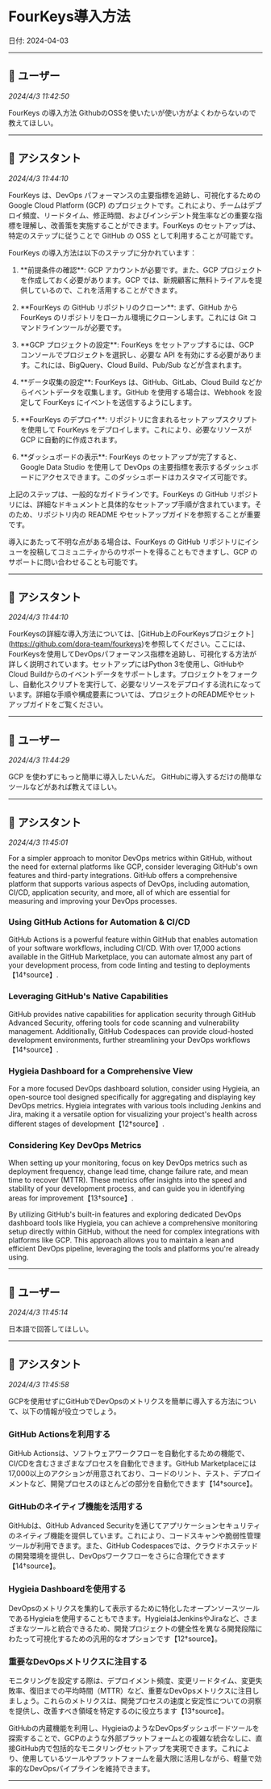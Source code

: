 # FourKeys導入方法

日付: 2024-04-03

---

## 👤 ユーザー
*2024/4/3 11:42:50*

FourKeys の導入方法 GithubのOSSを使いたいが使い方がよくわからないので教えてほしい。

---

## 🤖 アシスタント
*2024/4/3 11:44:10*

FourKeys は、DevOps パフォーマンスの主要指標を追跡し、可視化するための Google Cloud Platform (GCP) のプロジェクトです。これにより、チームはデプロイ頻度、リードタイム、修正時間、およびインシデント発生率などの重要な指標を理解し、改善策を実施することができます。FourKeys のセットアップは、特定のステップに従うことで GitHub の OSS として利用することが可能です。

FourKeys の導入方法は以下のステップに分かれています：

1. \*\*前提条件の確認\*\*: GCP アカウントが必要です。また、GCP プロジェクトを作成しておく必要があります。GCP では、新規顧客に無料トライアルを提供しているので、これを活用することができます。

2. \*\*FourKeys の GitHub リポジトリのクローン\*\*: まず、GitHub から FourKeys のリポジトリをローカル環境にクローンします。これには Git コマンドラインツールが必要です。

3. \*\*GCP プロジェクトの設定\*\*: FourKeys をセットアップするには、GCP コンソールでプロジェクトを選択し、必要な API を有効にする必要があります。これには、BigQuery、Cloud Build、Pub/Sub などが含まれます。

4. \*\*データ収集の設定\*\*: FourKeys は、GitHub、GitLab、Cloud Build などからイベントデータを収集します。GitHub を使用する場合は、Webhook を設定して FourKeys にイベントを送信するようにします。

5. \*\*FourKeys のデプロイ\*\*: リポジトリに含まれるセットアップスクリプトを使用して FourKeys をデプロイします。これにより、必要なリソースが GCP に自動的に作成されます。

6. \*\*ダッシュボードの表示\*\*: FourKeys のセットアップが完了すると、Google Data Studio を使用して DevOps の主要指標を表示するダッシュボードにアクセスできます。このダッシュボードはカスタマイズ可能です。

上記のステップは、一般的なガイドラインです。FourKeys の GitHub リポジトリには、詳細なドキュメントと具体的なセットアップ手順が含まれています。そのため、リポジトリ内の README やセットアップガイドを参照することが重要です。

導入にあたって不明な点がある場合は、FourKeys の GitHub リポジトリにイシューを投稿してコミュニティからのサポートを得ることもできますし、GCP のサポートに問い合わせることも可能です。

---

## 🤖 アシスタント
*2024/4/3 11:44:10*

FourKeysの詳細な導入方法については、\[GitHub上のFourKeysプロジェクト\](https://github.com/dora-team/fourkeys)を参照してください。ここには、FourKeysを使用してDevOpsパフォーマンス指標を追跡し、可視化する方法が詳しく説明されています。セットアップにはPython 3を使用し、GitHubやCloud Buildからのイベントデータをサポートします。プロジェクトをフォークし、自動化スクリプトを実行して、必要なリソースをデプロイする流れになっています。詳細な手順や構成要素については、プロジェクトのREADMEやセットアップガイドをご覧ください。

---

## 👤 ユーザー
*2024/4/3 11:44:29*

GCP を使わずにもっと簡単に導入したいんだ。
GitHubに導入するだけの簡単なツールなどがあれば教えてほしい。

---

## 🤖 アシスタント
*2024/4/3 11:45:01*

For a simpler approach to monitor DevOps metrics within GitHub, without the need for external platforms like GCP, consider leveraging GitHub's own features and third-party integrations. GitHub offers a comprehensive platform that supports various aspects of DevOps, including automation, CI/CD, application security, and more, all of which are essential for measuring and improving your DevOps processes.

### Using GitHub Actions for Automation & CI/CD

GitHub Actions is a powerful feature within GitHub that enables automation of your software workflows, including CI/CD. With over 17,000 actions available in the GitHub Marketplace, you can automate almost any part of your development process, from code linting and testing to deployments【14†source】.

### Leveraging GitHub's Native Capabilities

GitHub provides native capabilities for application security through GitHub Advanced Security, offering tools for code scanning and vulnerability management. Additionally, GitHub Codespaces can provide cloud-hosted development environments, further streamlining your DevOps workflows【14†source】.

### Hygieia Dashboard for a Comprehensive View

For a more focused DevOps dashboard solution, consider using Hygieia, an open-source tool designed specifically for aggregating and displaying key DevOps metrics. Hygieia integrates with various tools including Jenkins and Jira, making it a versatile option for visualizing your project's health across different stages of development【12†source】.

### Considering Key DevOps Metrics

When setting up your monitoring, focus on key DevOps metrics such as deployment frequency, change lead time, change failure rate, and mean time to recover (MTTR). These metrics offer insights into the speed and stability of your development process, and can guide you in identifying areas for improvement【13†source】.

By utilizing GitHub's built-in features and exploring dedicated DevOps dashboard tools like Hygieia, you can achieve a comprehensive monitoring setup directly within GitHub, without the need for complex integrations with platforms like GCP. This approach allows you to maintain a lean and efficient DevOps pipeline, leveraging the tools and platforms you're already using.

---

## 👤 ユーザー
*2024/4/3 11:45:14*

日本語で回答してほしい。

---

## 🤖 アシスタント
*2024/4/3 11:45:58*

GCPを使用せずにGitHubでDevOpsのメトリクスを簡単に導入する方法について、以下の情報が役立つでしょう。

### GitHub Actionsを利用する

GitHub Actionsは、ソフトウェアワークフローを自動化するための機能で、CI/CDを含むさまざまなプロセスを自動化できます。GitHub Marketplaceには17,000以上のアクションが用意されており、コードのリント、テスト、デプロイメントなど、開発プロセスのほとんどの部分を自動化できます【14†source】。

### GitHubのネイティブ機能を活用する

GitHubは、GitHub Advanced Securityを通じてアプリケーションセキュリティのネイティブ機能を提供しています。これにより、コードスキャンや脆弱性管理ツールが利用できます。また、GitHub Codespacesでは、クラウドホステッドの開発環境を提供し、DevOpsワークフローをさらに合理化できます【14†source】。

### Hygieia Dashboardを使用する

DevOpsのメトリクスを集約して表示するために特化したオープンソースツールであるHygieiaを使用することもできます。HygieiaはJenkinsやJiraなど、さまざまなツールと統合できるため、開発プロジェクトの健全性を異なる開発段階にわたって可視化するための汎用的なオプションです【12†source】。

### 重要なDevOpsメトリクスに注目する

モニタリングを設定する際は、デプロイメント頻度、変更リードタイム、変更失敗率、復旧までの平均時間（MTTR）など、重要なDevOpsメトリクスに注目しましょう。これらのメトリクスは、開発プロセスの速度と安定性についての洞察を提供し、改善すべき領域を特定するのに役立ちます【13†source】。

GitHubの内蔵機能を利用し、HygieiaのようなDevOpsダッシュボードツールを探索することで、GCPのような外部プラットフォームとの複雑な統合なしに、直接GitHub内で包括的なモニタリングセットアップを実現できます。これにより、使用しているツールやプラットフォームを最大限に活用しながら、軽量で効率的なDevOpsパイプラインを維持できます。

---
